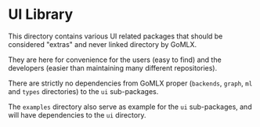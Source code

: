 # UI Library

This directory contains various UI related packages that should be considered "extras" and never linked
directory by GoMLX.

They are here for convenience for the users (easy to find) and the developers (easier than maintaining many
different repositories). 

There are strictly no dependencies from GoMLX proper (`backends`, `graph`, `ml` and `types` directories) to
the `ui` sub-packages. 

The `examples` directory also serve as example for the `ui` sub-packages, and will have dependencies to the `ui`
directory.